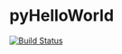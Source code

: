 # pyHelloWorld

[![Build Status](https://travis-ci.org/abhi4710/pyHelloWorld.svg?branch=master)](https://travis-ci.org/abhi4710/pyHelloWorld)
